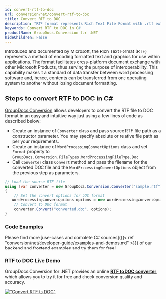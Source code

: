 ```yaml
---
id: convert-rtf-to-doc
url: conversion/net/convert-rtf-to-doc
title: Convert RTF to DOC
description: "RTF format represents Rich Text File Format with .rtf extension. Learn how to convert RTF to DOC file programmatically in C# language using GroupDocs.Conversion for .NET library."
keywords: Convert RTF to DOC in C#
productName: GroupDocs.Conversion for .NET
hideChildren: False
---
```


Introduced and documented by Microsoft, the Rich Text Format (RTF) represents a method of encoding formatted text and graphics for use within applications. The format facilitates cross-platform document exchange with other Microsoft Products, thus serving the purpose of interoperability. This capability makes it a standard of data transfer between word processing software and, hence, contents can be transferred from one operating system to another without losing document formatting.

## Steps to convert RTF to DOC in C#

[GroupDocs.Conversion](https://products.groupdocs.com/conversion/net) allows developers to convert the RTF file to DOC format in an easy and intuitive way just using a few lines of code as described below:

* Create an instance of `Converter` class and pass source RTF file path as a constructor parameter. You may specify absolute or relative file path as per your requirements. 
* Create an instance of `WordProcessingConvertOptions` class and set `Format` property to `GroupDocs.Conversion.FileTypes.WordProcessingFileType.Doc`
* Call `Converter` class `Convert` method and pass the filename for the converted DOC file and the `WordProcessingConvertOptions` object from the previous step as parameters.

```csharp
// Load the source RTF file
using (var converter = new GroupDocs.Conversion.Converter("sample.rtf"))
{
    // Set the convert options for DOC format
   WordProcessingConvertOptions options = new WordProcessingConvertOptions { Format = GroupDocs.Conversion.FileTypes.WordProcessingFileType.Doc };
    // Convert to DOC format
    converter.Convert("converted.doc", options);
}
```

### Code Examples

Please find more [use-cases and complete C# sources]({{< ref "conversion/net/developer-guide/examples-and-demos.md" >}}) of our backend and frontend examples and try them for free!

### RTF to DOC Live Demo

GroupDocs.Conversion for .NET provides an online [**RTF to DOC converter**](https://products.groupdocs.app/conversion/rtf-to-doc), which allows you to try it for free and check conversion quality and accuracy.

[!["Convert RTF to DOC"](conversion/net/images/convert-to-doc/convert-rtf-to-doc.png)](https://products.groupdocs.app/conversion/rtf-to-doc)